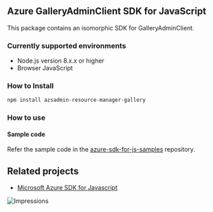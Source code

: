 ## Azure GalleryAdminClient SDK for JavaScript

This package contains an isomorphic SDK for GalleryAdminClient.

### Currently supported environments

- Node.js version 8.x.x or higher
- Browser JavaScript

### How to Install

```bash
npm install azsadmin-resource-manager-gallery
```

### How to use

#### Sample code

Refer the sample code in the [azure-sdk-for-js-samples](https://github.com/Azure/azure-sdk-for-js-samples) repository.

## Related projects

- [Microsoft Azure SDK for Javascript](https://github.com/Azure/azure-sdk-for-js)


![Impressions](https://azure-sdk-impressions.azurewebsites.net/api/impressions/azure-sdk-for-js%2Fsdk%2Fcdn%2Farm-cdn%2FREADME.png)